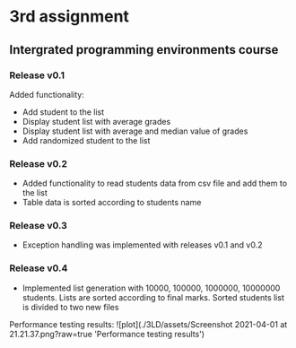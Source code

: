 # 3rd assignment

## Intergrated programming environments course

### Release v0.1

Added functionality:

-  Add student to the list
-  Display student list with average grades
-  Display student list with average and median value of grades
-  Add randomized student to the list

### Release v0.2

-  Added functionality to read students data from csv file and add them to the list
-  Table data is sorted according to students name

### Release v0.3

-  Exception handling was implemented with releases v0.1 and v0.2

### Release v0.4

-  Implemented list generation with 10000, 100000, 1000000, 10000000 students. Lists are sorted according to final marks. Sorted students list is divided to two new files

Performance testing results:
![plot](./3LD/assets/Screenshot 2021-04-01 at 21.21.37.png?raw=true 'Performance testing results')
